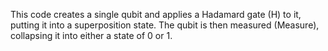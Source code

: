 This code creates a single qubit and applies a Hadamard gate (H) to it, putting it into a superposition state. The qubit is then measured (Measure), collapsing it into either a state of 0 or 1.
